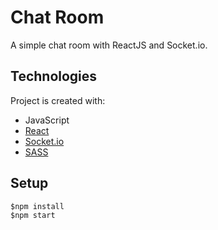 # Chat Room

A simple chat room with ReactJS and Socket.io.

## Technologies
Project is created with:
* JavaScript
* [React](https://reactjs.org/)
* [Socket.io](https://socket.io/)
* [SASS](https://sass-lang.com/) 

## Setup

```
$npm install
$npm start
```
